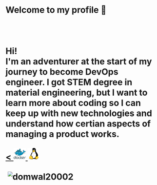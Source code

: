 

<h1 align="centre"> Welcome to my profile 👋 <h1/> <br>

Hi! <br>
I'm an adventurer at the start of my journey to become DevOps engineer. I got STEM degree in material engineering, but I want to learn more about coding so I can keep up with new technologies and understand how certian aspects of managing a product works. 
<p align="left"> <a href="https://aws.amazon.com" target="_blank" rel="noreferrer">  <a href="https://www.w3schools.com/css/" target="_blank" rel="noreferrer"> <<a href="https://www.docker.com/" target="_blank" rel="noreferrer"> <img src="https://raw.githubusercontent.com/devicons/devicon/master/icons/docker/docker-original-wordmark.svg" alt="docker" width="40" height="40"/> </a> <a href="https://www.figma.com/" target="_blank" rel="noreferrer"> <a href="https://www.linux.org/" target="_blank" rel="noreferrer"> <img src="https://raw.githubusercontent.com/devicons/devicon/master/icons/linux/linux-original.svg" alt="linux" width="40" height="40"/> </a> 
<p>&nbsp;<img align="center" src="https://github-readme-stats.vercel.app/api?username=domwal20002&show_icons=true&locale=en" alt="domwal20002" /></p>

